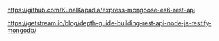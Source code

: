 https://github.com/KunalKapadia/express-mongoose-es6-rest-api

https://getstream.io/blog/depth-guide-building-rest-api-node-js-restify-mongodb/